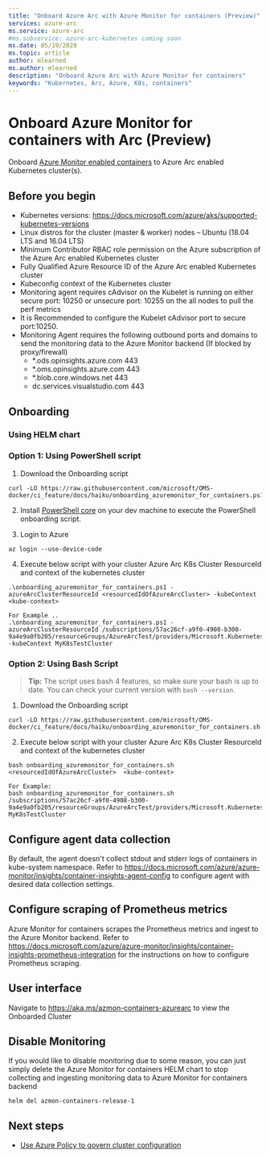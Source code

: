 ```yaml
---
title: "Onboard Azure Arc with Azure Monitor for containers (Preview)"
services: azure-arc
ms.service: azure-arc
#ms.subservice: azure-arc-kubernetes coming soon
ms.date: 05/19/2020
ms.topic: article
author: mlearned
ms.author: mlearned
description: "Onboard Azure Arc with Azure Monitor for containers"
keywords: "Kubernetes, Arc, Azure, K8s, containers"
---
```


# Onboard Azure Monitor for containers with Arc (Preview)

Onboard [Azure Monitor enabled containers](https://docs.microsoft.com/azure/azure-monitor/insights/container-insights-overview) to Azure Arc enabled Kubernetes cluster(s).

## Before you begin

* Kubernetes versions: https://docs.microsoft.com/azure/aks/supported-kubernetes-versions
* Linux distros for the cluster (master & worker) nodes – Ubuntu (18.04 LTS and 16.04 LTS)
* Minimum Contributor RBAC role permission on the Azure subscription of the Azure Arc enabled Kubernetes cluster
* Fully Qualified Azure Resource ID of the Azure Arc enabled Kubernetes cluster
* Kubeconfig context of the Kubernetes cluster
* Monitoring agent requires cAdvisor on the Kubelet is running on either secure port: 10250 or unsecure port: 10255 on the all nodes to pull the perf metrics   
* It is Recommended to configure the Kubelet cAdvisor port to secure port:10250.
* Monitoring Agent requires the following outbound ports and domains to send the monitoring data to the Azure Monitor backend (If blocked by proxy/firewall)
    -  *.ods.opinsights.azure.com 443
    -  *.oms.opinsights.azure.com 443
    -  *.blob.core.windows.net 443
    -  dc.services.visualstudio.com 443

## Onboarding

### Using HELM chart

### Option 1: Using PowerShell  script

1. Download the Onboarding script

```console
curl -LO https://raw.githubusercontent.com/microsoft/OMS-docker/ci_feature/docs/haiku/onboarding_azuremonitor_for_containers.ps1
 ```

2. Install [PowerShell core](https://docs.microsoft.com/PowerShell/scripting/install/installing-PowerShell?view=PowerShell-6) on your dev machine to execute the PowerShell onboarding script.

3. Login to Azure

```console
az login --use-device-code
```

4. Execute below script with your cluster Azure Arc K8s Cluster ResourceId and context of the kubernetes cluster

```console
.\onboarding_azuremonitor_for_containers.ps1 -azureArcClusterResourceId <resourcedIdOfAzureArcCluster> -kubeContext <kube-context>

For Example ..
.\onboarding_azuremonitor_for_containers.ps1 -azureArcClusterResourceId /subscriptions/57ac26cf-a9f0-4908-b300-9a4e9a0fb205/resourceGroups/AzureArcTest/providers/Microsoft.Kubernetes/connectedClusters/AzureArcTest1 -kubeContext MyK8sTestCluster
 ```

### Option 2: Using Bash Script

> **Tip:** The script uses bash 4 features, so make sure your bash is up to date. You can check your current version with `bash --version`.

1. Download the Onboarding script
```console
curl -LO https://raw.githubusercontent.com/microsoft/OMS-docker/ci_feature/docs/haiku/onboarding_azuremonitor_for_containers.sh
 ```

2. Execute below script with your cluster Azure Arc K8s Cluster ResourceId and context of the kubernetes cluster
```console
bash onboarding_azuremonitor_for_containers.sh <resourcedIdOfAzureArcCluster>  <kube-context>

For Example:
bash onboarding_azuremonitor_for_containers.sh /subscriptions/57ac26cf-a9f0-4908-b300-9a4e9a0fb205/resourceGroups/AzureArcTest/providers/Microsoft.Kubernetes/connectedClusters/AzureArcTest1 MyK8sTestCluster

 ```

## Configure agent data collection

By default, the agent doesn't collect stdout and stderr logs of containers in kube-system namespace.
Refer to https://docs.microsoft.com/azure/azure-monitor/insights/container-insights-agent-config to configure agent with desired data collection settings.

## Configure scraping of Prometheus metrics

Azure Monitor for containers scrapes the Prometheus metrics and ingest to the Azure Monitor backend.
Refer to https://docs.microsoft.com/azure/azure-monitor/insights/container-insights-prometheus-integration for the instructions on how to configure Prometheus scraping.

## User interface

Navigate to  https://aka.ms/azmon-containers-azurearc to view the Onboarded Cluster

## Disable Monitoring

If you would like to disable monitoring due to some reason, you can just simply delete the Azure Monitor for containers HELM chart to stop collecting and ingesting  monitoring  data to Azure Monitor for containers backend

```console
helm del azmon-containers-release-1
```

## Next steps

* [Use Azure Policy to govern cluster configuration](./use-azure-policy.md)

